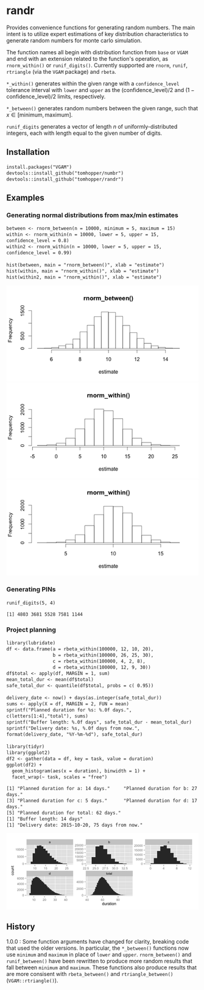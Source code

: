 # randr

Provides convenience functions for generating random numbers. The main intent is to utilize expert estimations of key distribution characteristics to generate random numbers for monte carlo simulation.

The function names all begin with distribution function from `base` or `VGAM` and end with an extension related to the function's operation, as `rnorm_within()` or `runif_digits()`. Currently supported are `rnorm`, `runif`, `rtriangle` (via the `VGAM` package) and `rbeta`.

`*_within()` generates within the given range with a `confidence_level` tolerance interval with `lower` and `upper` as the $(\mathrm{confidence\_level})/2$ and $(1 - \mathrm{confidence\_level})/2$ limits, respectively.

`*_between()` generates random numbers between the given range, such that $x \in \left[\mathrm{minimum}, \mathrm{maximum}\right]$.

`runif_digits` generates a vector of length $n$ of uniformly-distributed integers, each with length equal to the given number of digits. 

## Installation

```{r}
install.packages("VGAM")
devtools::install_github("tomhopper/numbr")
devtools::install_github("tomhopper/randr")
```

## Examples

### Generating normal distributions from max/min estimates

```{r}
between <- rnorm_between(n = 10000, minimum = 5, maximum = 15)
within <- rnorm_within(n = 10000, lower = 5, upper = 15, confidence_level = 0.8)
within2 <- rnorm_within(n = 10000, lower = 5, upper = 15, confidence_level = 0.99)

hist(between, main = "rnorm_between()", xlab = "estimate")
hist(within, main = "rnorm_within()", xlab = "estimate")
hist(within2, main = "rnorm_within()", xlab = "estimate")
```

![histogram of rnorm_between](figs/hist-rnorm_between.png)
![histogram of rnorm_within](figs/hist-rnorm_within.png)
![histogram of rnorm_within](figs/hist-rnorm_within-2.png)

### Generating PINs

```{r}
runif_digits(5, 4)
```

```
[1] 4803 3681 5528 7581 1144
```

### Project planning
```{r}
library(lubridate)
df <- data.frame(a = rbeta_within(100000, 12, 10, 20),
                 b = rbeta_within(100000, 26, 25, 30),
                 c = rbeta_within(100000, 4, 2, 8),
                 d = rbeta_within(100000, 12, 9, 30))
df$total <- apply(df, MARGIN = 1, sum)
mean_total_dur <- mean(df$total)
safe_total_dur <- quantile(df$total, probs = c( 0.95))

delivery_date <- now() + days(as.integer(safe_total_dur))
sums <- apply(X = df, MARGIN = 2, FUN = mean)
sprintf("Planned duration for %s: %.0f days.", c(letters[1:4],"total"), sums)
sprintf("Buffer length: %.0f days", safe_total_dur - mean_total_dur)
sprintf("Delivery date: %s, %.0f days from now.", format(delivery_date, "%Y-%m-%d"), safe_total_dur)

library(tidyr)
library(ggplot2)
df2 <- gather(data = df, key = task, value = duration)
ggplot(df2) +
  geom_histogram(aes(x = duration), binwidth = 1) +
  facet_wrap(~ task, scales = "free")

```

```
[1] "Planned duration for a: 14 days."     "Planned duration for b: 27 days."    
[3] "Planned duration for c: 5 days."      "Planned duration for d: 17 days."    
[5] "Planned duration for total: 62 days."
[1] "Buffer length: 14 days"
[1] "Delivery date: 2015-10-20, 75 days from now."
```
![plot of durations](figs/duration-plot.png)

## History

1.0.0
 : Some function arguments have changed for clarity, breaking code that used the older versions. In particular, the `*_between()` functions now use `minimum` and `maximum` in place of `lower` and `upper`. `rnorm_between()` and `runif_between()` have been rewritten to produce more random results that fall between `minimum` and `maximum`. These functions also produce results that are more consisent with `rbeta_between()` and `rtriangle_between()` (`VGAM::rtriangle()`).
